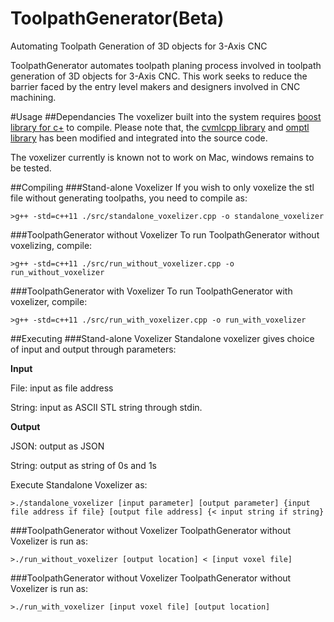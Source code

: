 # ToolpathGenerator(Beta)
Automating Toolpath Generation of 3D objects for 3-Axis CNC 

ToolpathGenerator automates toolpath planing process involved in toolpath generation of 3D objects for 3-Axis CNC. This work seeks to reduce the barrier faced by the entry level makers and designers involved in CNC machining. 

#Usage
##Dependancies
The voxelizer built into the system requires [boost library for c+](www.boost.org) to compile. Please note that, the [cvmlcpp library](http://tech.unige.ch/cvmlcpp/) and [omptl library](http://tech.unige.ch/omptl/) has been modified and integrated into the source code.

The voxelizer currently is known not to work on Mac, windows remains to be tested.

##Compiling
###Stand-alone Voxelizer
If you wish to only voxelize the stl file without generating toolpaths, you need to compile as:
```
>g++ -std=c++11 ./src/standalone_voxelizer.cpp -o standalone_voxelizer
```
###ToolpathGenerator without Voxelizer
To run ToolpathGenerator without voxelizing, compile:
```
>g++ -std=c++11 ./src/run_without_voxelizer.cpp -o run_without_voxelizer
```
###ToolpathGenerator with Voxelizer
To run ToolpathGenerator with voxelizer, compile:
```
>g++ -std=c++11 ./src/run_with_voxelizer.cpp -o run_with_voxelizer
```

##Executing
###Stand-alone Voxelizer
Standalone voxelizer gives choice of input and output through parameters:

**Input**

File: input as file address

String: input as ASCII STL string through stdin.

**Output**

JSON: output as JSON

String: output as string of 0s and 1s

Execute Standalone Voxelizer as:
```
>./standalone_voxelizer [input parameter] [output parameter] {input file address if file} [output file address] {< input string if string}
```
###ToolpathGenerator without Voxelizer
ToolpathGenerator without Voxelizer is run as:
```
>./run_without_voxelizer [output location] < [input voxel file]
```
###ToolpathGenerator without Voxelizer
ToolpathGenerator without Voxelizer is run as:
```
>./run_with_voxelizer [input voxel file] [output location]
```
